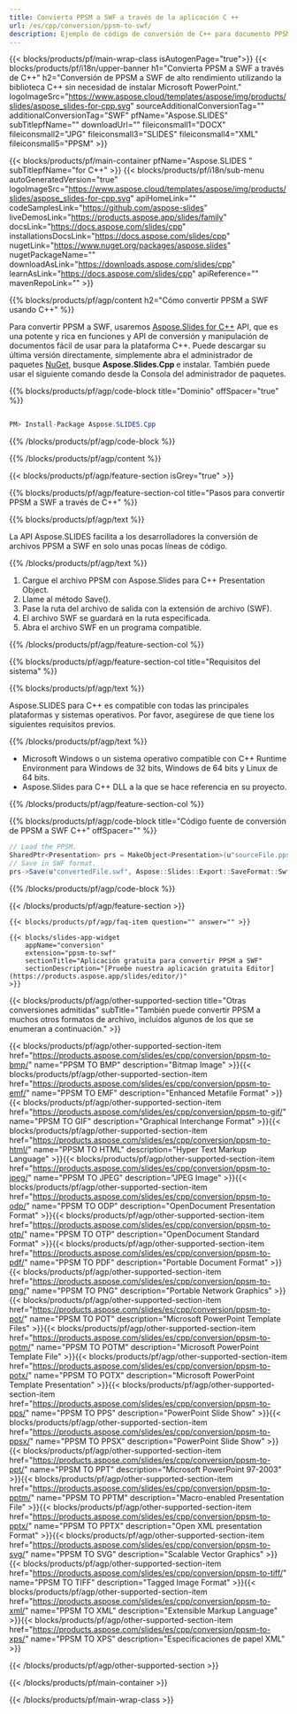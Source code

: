 ```yaml
---
title: Convierta PPSM a SWF a través de la aplicación C ++
url: /es/cpp/conversion/ppsm-to-swf/ 
description: Ejemplo de código de conversión de C++ para documento PPSM a formato SWF. Utilice un código de ejemplo para la conversión por lotes de PPSM a SWF dentro de cualquier aplicación C++.
---
```


{{< blocks/products/pf/main-wrap-class isAutogenPage="true">}}
{{< blocks/products/pf/i18n/upper-banner h1="Convierta PPSM a SWF a través de C++" h2="Conversión de PPSM a SWF de alto rendimiento utilizando la biblioteca C++ sin necesidad de instalar Microsoft PowerPoint." logoImageSrc="https://www.aspose.cloud/templates/aspose/img/products/slides/aspose_slides-for-cpp.svg" sourceAdditionalConversionTag="" additionalConversionTag="SWF" pfName="Aspose.SLIDES" subTitlepfName="" downloadUrl="" fileiconsmall1="DOCX" fileiconsmall2="JPG" fileiconsmall3="SLIDES" fileiconsmall4="XML" fileiconsmall5="PPSM" >}}

{{< blocks/products/pf/main-container pfName="Aspose.SLIDES " subTitlepfName="for C++" >}}
{{< blocks/products/pf/i18n/sub-menu autoGeneratedVersion="true" logoImageSrc="https://www.aspose.cloud/templates/aspose/img/products/slides/aspose_slides-for-cpp.svg" apiHomeLink="" codeSamplesLink="https://github.com/aspose-slides" liveDemosLink="https://products.aspose.app/slides/family" docsLink="https://docs.aspose.com/slides/cpp" installationsDocsLink="https://docs.aspose.com/slides/cpp" nugetLink="https://www.nuget.org/packages/aspose.slides" nugetPackageName="" downloadAsLink="https://downloads.aspose.com/slides/cpp" learnAsLink="https://docs.aspose.com/slides/cpp" apiReference="" mavenRepoLink="" >}}

{{% blocks/products/pf/agp/content h2="Cómo convertir PPSM a SWF usando C++" %}}

Para convertir PPSM a SWF, usaremos <a href="https://products.aspose.com/slides/es/cpp">Aspose.Slides for C++</a> API, que es una potente y rica en funciones y API de conversión y manipulación de documentos fácil de usar para la plataforma C++. Puede descargar su última versión directamente, simplemente abra el administrador de paquetes <a href="https://www.nuget.org/packages/aspose.slides">NuGet</a>, busque <b>Aspose.Slides.Cpp </b> e instalar. También puede usar el siguiente comando desde la Consola del administrador de paquetes.

{{% blocks/products/pf/agp/code-block title="Dominio" offSpacer="true" %}}

```cs

PM> Install-Package Aspose.SLIDES.Cpp

```

{{% /blocks/products/pf/agp/code-block %}}

{{% /blocks/products/pf/agp/content %}}

{{< blocks/products/pf/agp/feature-section isGrey="true" >}}

{{% blocks/products/pf/agp/feature-section-col title="Pasos para convertir PPSM a SWF a través de C++" %}}

{{% blocks/products/pf/agp/text %}}

 La API Aspose.SLIDES facilita a los desarrolladores la conversión de archivos PPSM a SWF en solo unas pocas líneas de código.

{{% /blocks/products/pf/agp/text %}}

1. Cargue el archivo PPSM con Aspose.Slides para C++ Presentation Object.
1. Llame al método Save().
1. Pase la ruta del archivo de salida con la extensión de archivo (SWF).
1. El archivo SWF se guardará en la ruta especificada.
1. Abra el archivo SWF en un programa compatible.



{{% /blocks/products/pf/agp/feature-section-col %}}

{{% blocks/products/pf/agp/feature-section-col title="Requisitos del sistema" %}}

{{% blocks/products/pf/agp/text %}}

 Aspose.SLIDES para C++ es compatible con todas las principales plataformas y sistemas operativos. Por favor, asegúrese de que tiene los siguientes requisitos previos.

{{% /blocks/products/pf/agp/text %}}

- Microsoft Windows o un sistema operativo compatible con C++ Runtime Environment para Windows de 32 bits, Windows de 64 bits y Linux de 64 bits.
- Aspose.Slides para C++ DLL a la que se hace referencia en su proyecto.

{{% /blocks/products/pf/agp/feature-section-col %}}

{{% blocks/products/pf/agp/code-block title="Código fuente de conversión de PPSM a SWF C++" offSpacer="" %}}

```cs
// Load the PPSM.
SharedPtr<Presentation> prs = MakeObject<Presentation>(u"sourceFile.ppsm");
// Save in SWF format.
prs->Save(u"convertedFile.swf", Aspose::Slides::Export::SaveFormat::Swf);

```

{{% /blocks/products/pf/agp/code-block %}}

{{< /blocks/products/pf/agp/feature-section >}}

    {{< blocks/products/pf/agp/faq-item question="" answer="" >}}
 

<!-- aboutfile Starts -->

<!-- aboutfile Ends -->

    {{< blocks/slides-app-widget 
        appName="conversion"
        extension="ppsm-to-swf"
        sectionTitle="Aplicación gratuita para convertir PPSM a SWF" 
        sectionDescription="[Pruebe nuestra aplicación gratuita Editor](https://products.aspose.app/slides/editor/)" 
    >}}
    
{{< blocks/products/pf/agp/other-supported-section title="Otras conversiones admitidas" subTitle="También puede convertir PPSM a muchos otros formatos de archivo, incluidos algunos de los que se enumeran a continuación." >}}

{{< blocks/products/pf/agp/other-supported-section-item href="https://products.aspose.com/slides/es/cpp/conversion/ppsm-to-bmp/" name="PPSM TO BMP" description="Bitmap Image" >}}{{< blocks/products/pf/agp/other-supported-section-item href="https://products.aspose.com/slides/es/cpp/conversion/ppsm-to-emf/" name="PPSM TO EMF" description="Enhanced Metafile Format" >}}{{< blocks/products/pf/agp/other-supported-section-item href="https://products.aspose.com/slides/es/cpp/conversion/ppsm-to-gif/" name="PPSM TO GIF" description="Graphical Interchange Format" >}}{{< blocks/products/pf/agp/other-supported-section-item href="https://products.aspose.com/slides/es/cpp/conversion/ppsm-to-html/" name="PPSM TO HTML" description="Hyper Text Markup Language" >}}{{< blocks/products/pf/agp/other-supported-section-item href="https://products.aspose.com/slides/es/cpp/conversion/ppsm-to-jpeg/" name="PPSM TO JPEG" description="JPEG Image" >}}{{< blocks/products/pf/agp/other-supported-section-item href="https://products.aspose.com/slides/es/cpp/conversion/ppsm-to-odp/" name="PPSM TO ODP" description="OpenDocument Presentation Format" >}}{{< blocks/products/pf/agp/other-supported-section-item href="https://products.aspose.com/slides/es/cpp/conversion/ppsm-to-otp/" name="PPSM TO OTP" description="OpenDocument Standard Format" >}}{{< blocks/products/pf/agp/other-supported-section-item href="https://products.aspose.com/slides/es/cpp/conversion/ppsm-to-pdf/" name="PPSM TO PDF" description="Portable Document Format" >}}{{< blocks/products/pf/agp/other-supported-section-item href="https://products.aspose.com/slides/es/cpp/conversion/ppsm-to-png/" name="PPSM TO PNG" description="Portable Network Graphics" >}}{{< blocks/products/pf/agp/other-supported-section-item href="https://products.aspose.com/slides/es/cpp/conversion/ppsm-to-pot/" name="PPSM TO POT" description="Microsoft PowerPoint Template Files" >}}{{< blocks/products/pf/agp/other-supported-section-item href="https://products.aspose.com/slides/es/cpp/conversion/ppsm-to-potm/" name="PPSM TO POTM" description="Microsoft PowerPoint Template File" >}}{{< blocks/products/pf/agp/other-supported-section-item href="https://products.aspose.com/slides/es/cpp/conversion/ppsm-to-potx/" name="PPSM TO POTX" description="Microsoft PowerPoint Template Presentation" >}}{{< blocks/products/pf/agp/other-supported-section-item href="https://products.aspose.com/slides/es/cpp/conversion/ppsm-to-pps/" name="PPSM TO PPS" description="PowerPoint Slide Show" >}}{{< blocks/products/pf/agp/other-supported-section-item href="https://products.aspose.com/slides/es/cpp/conversion/ppsm-to-ppsx/" name="PPSM TO PPSX" description="PowerPoint Slide Show" >}}{{< blocks/products/pf/agp/other-supported-section-item href="https://products.aspose.com/slides/es/cpp/conversion/ppsm-to-ppt/" name="PPSM TO PPT" description="Microsoft PowerPoint 97-2003" >}}{{< blocks/products/pf/agp/other-supported-section-item href="https://products.aspose.com/slides/es/cpp/conversion/ppsm-to-pptm/" name="PPSM TO PPTM" description="Macro-enabled Presentation File" >}}{{< blocks/products/pf/agp/other-supported-section-item href="https://products.aspose.com/slides/es/cpp/conversion/ppsm-to-pptx/" name="PPSM TO PPTX" description="Open XML presentation Format" >}}{{< blocks/products/pf/agp/other-supported-section-item href="https://products.aspose.com/slides/es/cpp/conversion/ppsm-to-svg/" name="PPSM TO SVG" description="Scalable Vector Graphics" >}}{{< blocks/products/pf/agp/other-supported-section-item href="https://products.aspose.com/slides/es/cpp/conversion/ppsm-to-tiff/" name="PPSM TO TIFF" description="Tagged Image Format" >}}{{< blocks/products/pf/agp/other-supported-section-item href="https://products.aspose.com/slides/es/cpp/conversion/ppsm-to-xml/" name="PPSM TO XML" description="Extensible Markup Language" >}}{{< blocks/products/pf/agp/other-supported-section-item href="https://products.aspose.com/slides/es/cpp/conversion/ppsm-to-xps/" name="PPSM TO XPS" description="Especificaciones de papel XML" >}}

{{< /blocks/products/pf/agp/other-supported-section >}}

{{< /blocks/products/pf/main-container >}}
    
{{< /blocks/products/pf/main-wrap-class >}}